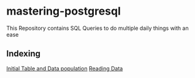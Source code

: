 # mastering-postgresql
This Repository contains SQL Queries to do multiple daily things with an ease 

## Indexing
[Initial Table and Data population](https://github.com/Rahulbeniwal26119/mastering-postgresql/blob/master/initial.pgsql)
[Reading Data](https://github.com/Rahulbeniwal26119/mastering-postgresql/blob/master/retriving.pgsql)
